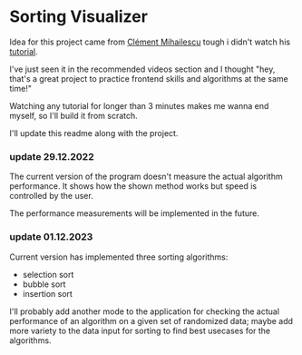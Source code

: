 # Sorting Visualizer

Idea for this project came from [Clément Mihailescu](https://www.youtube.com/@clem/videos) tough i didn't watch his [tutorial](https://www.youtube.com/watch?v=pFXYym4Wbkc).

I've just seen it in the recommended videos section and I thought "hey, that's a great project to practice frontend skills and algorithms at the same time!"

Watching any tutorial for longer than 3 minutes makes me wanna end myself, so I'll build it from scratch.

I'll update this readme along with the project.

### update 29.12.2022

The current version of the program doesn't measure the actual algorithm performance. It shows how the shown method works but speed is controlled by the user.

The performance measurements will be implemented in the future.

### update 01.12.2023

Current version has implemented three sorting algorithms:

- selection sort
- bubble sort
- insertion sort

I'll probably add another mode to the application for checking the actual performance of an algorithm on a given set of randomized data; maybe add more variety to the data input for sorting to find best usecases for the algorithms.
